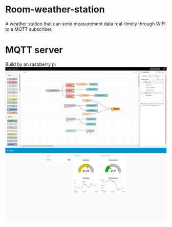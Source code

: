 # Room-weather-station
A weather station that can send measurement data real-timely through WIFI to a MQTT subscriber.
# MQTT server
Build by an raspberry pi
![image](https://github.com/Com1t/Room-weather-station/blob/master/DEMO/NodeRed.png)
![image](https://github.com/Com1t/Room-weather-station/blob/master/DEMO/NodeRed_dash.png)
